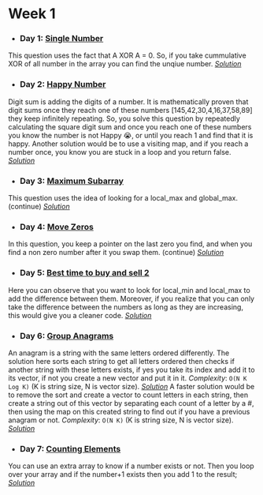 # Week 1

* ### Day 1: [Single Number]([https://leetcode.com/explore/other/card/30-day-leetcoding-challenge/528/week-1/3283/](https://leetcode.com/explore/other/card/30-day-leetcoding-challenge/528/week-1/3283/))
This question uses the fact that A XOR A = 0. So, if you take cummulative XOR of all number in the array you can find the unqiue number.
[*Solution*](single_number.c++)

* ### Day 2: [Happy Number]([https://leetcode.com/explore/other/card/30-day-leetcoding-challenge/528/week-1/3284/](https://leetcode.com/explore/other/card/30-day-leetcoding-challenge/528/week-1/3284/))
Digit sum is adding the digits of a number. It is mathematically proven that digit sums once they reach one of these numbers [145,42,30,4,16,37,58,89] they keep infinitely repeating. So, you solve this question by repeatedly calculating the square digit sum and once you reach one of these numbers you know the number is not Happy :sob:, or until you reach 1 and find that it is happy. Another solution would be to use a visiting map, and if you reach a number once, you know you are stuck in a loop and you return false.
[*Solution*](happy_number.c++)

* ### Day 3: [Maximum Subarray]([https://leetcode.com/explore/other/card/30-day-leetcoding-challenge/528/week-1/3285/](https://leetcode.com/explore/other/card/30-day-leetcoding-challenge/528/week-1/3285/))
This question uses the idea of looking for a local_max and global_max. (continue)
[*Solution*](maximum_subarray.c++)

* ### Day 4: [Move Zeros]([https://leetcode.com/explore/other/card/30-day-leetcoding-challenge/528/week-1/3286/](https://leetcode.com/explore/other/card/30-day-leetcoding-challenge/528/week-1/3286/))
In this question, you keep a pointer on the last zero you find, and when you find a non zero number after it you swap them. (continue)
[*Solution*](move_zeros.c++)

* ### Day 5: [Best time to buy and sell 2]([https://leetcode.com/explore/other/card/30-day-leetcoding-challenge/528/week-1/3287/](https://leetcode.com/explore/other/card/30-day-leetcoding-challenge/528/week-1/3287/))
Here you can observe that you want to look for local_min and local_max to add the difference between them. Moreover, if you realize that you can only take the difference between the numbers as long as they are increasing, this would give you a cleaner code.
[*Solution*](best_time_to_buy_sell_2.c++)

*  ### Day 6: [Group Anagrams](https://leetcode.com/explore/other/card/30-day-leetcoding-challenge/528/week-1/3288/)
An anagram is a string with the same letters ordered differently. The solution here sorts each string to get all letters ordered then checks if another string with these letters exists, if yes you take its index and add it to its vector, if not you create a new vector and put it in it.
*Complexity*: `O(N K Log K)` (K is string size, N is vector size).
[*Solution*](group_anagrams_sol_1.c++)
A faster solution would be to remove the sort and create a vector to count letters in each string, then create a string out of this vector by separating each count of a letter by a #, then using the map on this created string to find out if you have a previous anagram or not.
*Complexity*: `O(N K)` (K is string size, N is vector size).
[*Solution*](group_anagrams_sol_2.c++)

* ### Day 7: [Counting Elements](https://leetcode.com/explore/other/card/30-day-leetcoding-challenge/528/week-1/3289/)
You can use an extra array to know if a number exists or not. Then you loop over your array and if the number+1 exists then you add 1 to the result;
[*Solution*](counting_elements.c++)